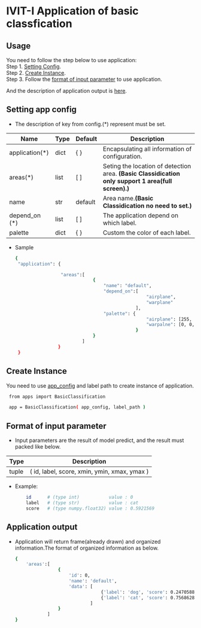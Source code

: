 # IVIT-I Application of basic classfication
## Usage
You need to follow the step below to use application:  
Step 1. [Setting Config](#setting-app-config).  
Step 2. [Create Instance](#create-instance).  
Step 3. Follow the [format of input parameter](#format-of-input-parameter) to use application.

And the description of application output is [here](#application-output).   
## Setting app config 
* The description of key from config.(*) represent must be set.  

| Name | Type | Default | Description |
| --- | --- | --- | --- |
|application(*)|dict|{  }|Encapsulating all information of configuration.|
|areas(*)|list|[  ]|Seting the location of detection area. **(Basic Classidication only support 1 area(full screen).)**|
|name|str|default|Area name.**(Basic Classidication no need to set.)**|
| depend_on (*) | list | [ ] | The application depend on which label. |
| palette | dict | { } | Custom the color of each label. |
* Sample

   ```bash
   {
    "application": {

                    "areas":[
                                {
                                    "name": "default",
                                    "depend_on":[ 
                                                    "airplane", 
                                                    "warplane" 
                                                ],
                                    "palette": {
                                                    "airplane": [255, 255, 255],
                                                    "warpalne": [0, 0, 0],
                                                }
                                }
                            ]
                   }
    }
   ``` 
## Create Instance
You need to use [app_config](#setting-app-config) and label path to create instance of application.
   ```bash
    from apps import BasicClassification

    app = BasicClassification( app_config, label_path )
   ``` 
## Format of input parameter
* Input parameters are the result of model predict, and the result must packed like below.

| Type | Description |
| --- | --- |
|tuple|( id, label, score, xmin, ymin, xmax,  ymax )|
* Example:
    ```bash
        id      # (type int)           value : 0   
        label   # (type str)           value : cat   
        score   # (type numpy.float32) value : 0.5921569    
    ```
## Application output 
* Application will return frame(already drawn) and organized information.The format of organized information as below.
    ```bash
    {
        'areas':[
                    {
                        'id': 0, 
                        'name': 'default', 
                        'data': [
                                    {'label': 'dog', 'score': 0.24705884}, 
                                    {'label': 'cat', 'score': 0.7568628}
                                ]
                    }
                ]
    }
    
    ```